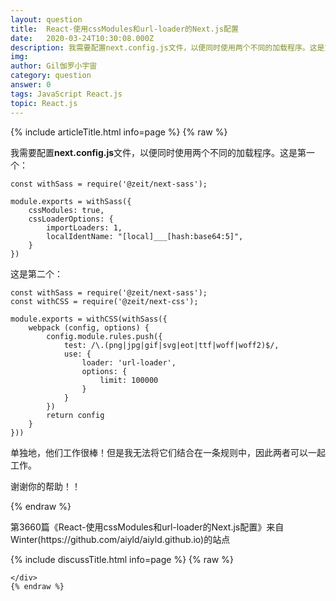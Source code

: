 ```yaml
---
layout: question
title:  React-使用cssModules和url-loader的Ne​​xt.js配置
date:   2020-03-24T10:30:08.000Z
description: 我需要配置next.config.js文件，以便同时使用两个不同的加载程序。这是第一个：const withSass = require('\`zeit...
img: 
author: Gil伽罗小宇宙
category: question
answer: 0
tags: JavaScript React.js
topic: React.js
---
```

<div class="article-root">
  <div class="article">
    {% include articleTitle.html info=page %}
    {% raw %}
    <div class="article-content"><p><font style="vertical-align: inherit;"><font style="vertical-align: inherit;">我需要配置</font></font><strong><font style="vertical-align: inherit;"><font style="vertical-align: inherit;">next.config.js</font></font></strong><font style="vertical-align: inherit;"><font style="vertical-align: inherit;">文件，以便同时使用两个不同的加载程序。</font><font style="vertical-align: inherit;">这是第一个：</font></font></p>

<pre><code>const withSass = require('@zeit/next-sass');<font></font>
<font></font>
module.exports = withSass({<font></font>
    cssModules: true,<font></font>
    cssLoaderOptions: {<font></font>
        importLoaders: 1,<font></font>
        localIdentName: "[local]___[hash:base64:5]",<font></font>
    }<font></font>
})<font></font>
</code></pre>

<p><font style="vertical-align: inherit;"><font style="vertical-align: inherit;">这是第二个：</font></font></p>

<pre><code>const withSass = require('@zeit/next-sass');<font></font>
const withCSS = require('@zeit/next-css');<font></font>
<font></font>
module.exports = withCSS(withSass({<font></font>
    webpack (config, options) {<font></font>
        config.module.rules.push({<font></font>
            test: /\.(png|jpg|gif|svg|eot|ttf|woff|woff2)$/,<font></font>
            use: {<font></font>
                loader: 'url-loader',<font></font>
                options: {<font></font>
                    limit: 100000<font></font>
                }<font></font>
            }<font></font>
        })<font></font>
        return config<font></font>
    }<font></font>
}))<font></font>
</code></pre>

<p><font style="vertical-align: inherit;"><font style="vertical-align: inherit;">单独地，他们工作很棒！</font><font style="vertical-align: inherit;">但是我无法将它们结合在一条规则中，因此两者可以一起工作。</font></font></p>

<p><font style="vertical-align: inherit;"><font style="vertical-align: inherit;">谢谢你的帮助！！</font></font></p></div>
    {% endraw %}
  </div>
  <p class="winter_mark">第3660篇《React-使用cssModules和url-loader的Ne​​xt.js配置》来自Winter(https://github.com/aiyld/aiyld.github.io)的站点</p>
  <div class="discuss-wrapper">
    {% include discussTitle.html info=page %}
    {% raw %}
    <div class="discuss-list">
    
    </div>
    {% endraw %}
  </div>
<div>
